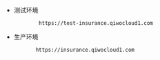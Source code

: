 * 测试环境

              https://test-insurance.qiwocloud1.com

* 生产环境

             https://insurance.qiwocloud1.com



